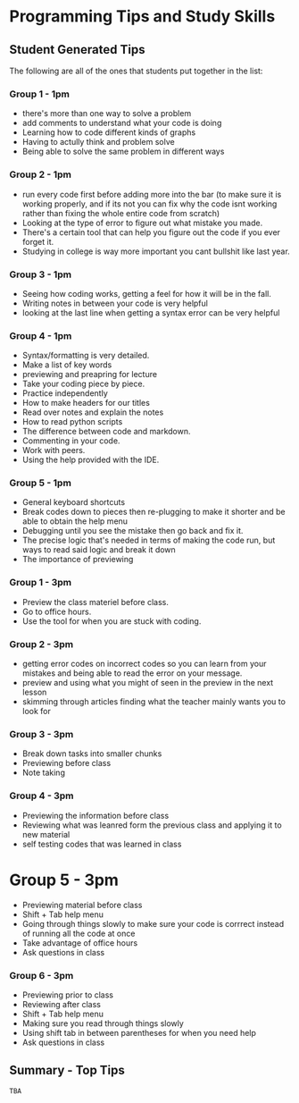 # Programming Tips and Study Skills

## Student Generated Tips
The following are all of the ones that students put together in the list: 

### Group 1 - 1pm
- there's more than one way to solve a problem
- add comments to understand what your code is doing
- Learning how to code different kinds of graphs
- Having to actully think and problem solve 
- Being able to solve the same problem in different ways


### Group 2 - 1pm
- run every code first before adding more into the bar (to make sure it is working properly, and if its not you can fix why the code isnt working rather than fixing the whole entire code from scratch)
- Looking at the type of error to figure out what mistake you made.
- There's a certain tool that can help you figure out the code if you ever forget it.
- Studying in college is way more important you cant bullshit like last year.


### Group 3 - 1pm
- Seeing how coding works, getting a feel for how it will be in the fall.
- Writing notes in between your code is very helpful
- looking at the last line when getting a syntax error can be very helpful 


### Group 4 - 1pm
- Syntax/formatting is very detailed.
- Make a list of key words 
- previewing and preapring for lecture
- Take your coding piece by piece.
- Practice independently
- How to make headers for our titles
- Read over notes and explain the notes
- How to read python scripts 
- The difference between code and markdown.
- Commenting in your code.
- Work with peers.
- Using the help provided with the IDE.


### Group 5 - 1pm
- General keyboard shortcuts
- Break codes down to pieces then re-plugging to make it shorter and be able to obtain the help menu
- Debugging until you see the mistake then go back and fix it.
- The precise logic that's needed in terms of making the code run, but ways to read said logic and break it down
- The importance of previewing

### Group 1 - 3pm

- Preview the class materiel before class.
- Go to office hours.
- Use the tool for when you are stuck with coding.


### Group 2 - 3pm

- getting error codes on incorrect codes so you can learn from your mistakes and being able to read the error on your message.
- preview and using what you might of seen in the preview in the next lesson  
- skimming through articles finding what the teacher mainly wants you to look for 



### Group 3 - 3pm

- Break down tasks into smaller chunks
- Previewing before class
- Note taking 


### Group 4 - 3pm

- Previewing the information before class 
- Reviewing what was leanred form the previous class and applying it to new material 
- self testing codes that was learned in class 



# Group 5 - 3pm

- Previewing material before class
- Shift + Tab help menu
- Going through things slowly to make sure your code is corrrect instead of running all the code at once
- Take advantage of office hours
- Ask questions in class 


### Group 6 - 3pm
- Previewing prior to class 
- Reviewing after class
- Shift + Tab help menu
- Making sure you read through things slowly
- Using shift tab in between parentheses for when you need help
- Ask questions in class 


## Summary - Top Tips 

```{warning}
TBA
```
